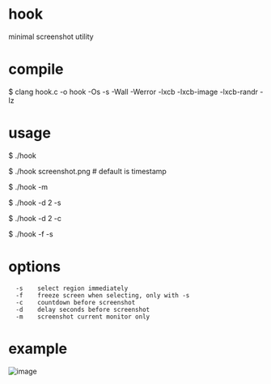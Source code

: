 # hook
minimal screenshot utility

# compile
$ clang hook.c -o hook -Os -s -Wall -Werror -lxcb -lxcb-image -lxcb-randr -lz

# usage
$ ./hook

$ ./hook screenshot.png \# default is timestamp

$ ./hook -m

$ ./hook -d 2 -s

$ ./hook -d 2 -c

$ ./hook -f -s

# options
```
  -s    select region immediately
  -f    freeze screen when selecting, only with -s
  -c    countdown before screenshot
  -d    delay seconds before screenshot
  -m    screenshot current monitor only
```

# example
![image](https://github.com/user-attachments/assets/38c22ec2-faaa-4514-b852-2a4116850ebf)
